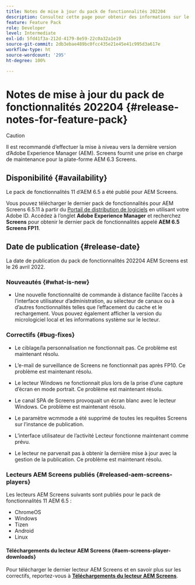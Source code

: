 ```yaml
---
title: Notes de mise à jour du pack de fonctionnalités 202204
description: Consultez cette page pour obtenir des informations sur le pack de fonctionnalités 202204 AEM Screens, publié le 26 avril 2022.
feature: Feature Pack
role: Developer
level: Intermediate
exl-id: 5fd41f3a-212d-4179-8e59-22c0a32a1e19
source-git-commit: 2db3ebae489bc0fcc435e21e45e41c995d3a617e
workflow-type: ht
source-wordcount: '295'
ht-degree: 100%

---
```


# Notes de mise à jour du pack de fonctionnalités 202204 {#release-notes-for-feature-pack}

>[!CAUTION]
>Il est recommandé d’effectuer la mise à niveau vers la dernière version d’Adobe Experience Manager (AEM). Screens fournit une prise en charge de maintenance pour la plate-forme AEM 6.3 Screens.

## Disponibilité {#availability}

Le pack de fonctionnalités 11 d’AEM 6.5 a été publié pour AEM Screens.

Vous pouvez télécharger le dernier pack de fonctionnalités pour AEM Screens 6.5.11 à partir du [Portail de distribution de logiciels](https://experience.adobe.com/#/downloads/content/software-distribution/en/aem.html) en utilisant votre Adobe ID. Accédez à l’onglet **Adobe Experience Manager** et recherchez **Screens** pour obtenir le dernier pack de fonctionnalités appelé **AEM 6.5 Screens FP11**.

## Date de publication {#release-date}

La date de publication du pack de fonctionnalités 202204 AEM Screens est le 26 avril 2022.

### Nouveautés {#what-is-new}

* Une nouvelle fonctionnalité de commande à distance facilite l’accès à l’interface utilisateur d’administration, au sélecteur de canaux ou à d’autres fonctionnalités telles que l’effacement du cache et le rechargement. Vous pouvez également afficher la version du micrologiciel local et les informations système sur le lecteur.

### Correctifs {#bug-fixes}

* Le ciblage/la personnalisation ne fonctionnait pas. Ce problème est maintenant résolu.

* L’e-mail de surveillance de Screens ne fonctionnait pas après FP10. Ce problème est maintenant résolu.

* Le lecteur Windows ne fonctionnait plus lors de la prise d’une capture d’écran en mode portrait. Ce problème est maintenant résolu.

* Le canal SPA de Screens provoquait un écran blanc avec le lecteur Windows. Ce problème est maintenant résolu.

* Le paramètre wcmmode a été supprimé de toutes les requêtes Screens sur l’instance de publication.

* L’interface utilisateur de l’activité Lecteur fonctionne maintenant comme prévu.

* Le lecteur ne parvenait pas à obtenir la dernière mise à jour avec la gestion de la publication. Ce problème est maintenant résolu.

### Lecteurs AEM Screens publiés {#released-aem-screens-players}

Les lecteurs AEM Screens suivants sont publiés pour le pack de fonctionnalités 11 AEM 6.5 :

* ChromeOS
* Windows
* Tizen
* Android
* Linux

#### Téléchargements du lecteur AEM Screens   {#aem-screens-player-downloads}

Pour télécharger le dernier lecteur AEM Screens et en savoir plus sur les correctifs, reportez-vous à **[Téléchargements du lecteur AEM Screens](https://download.macromedia.com/screens/index.html)**.
